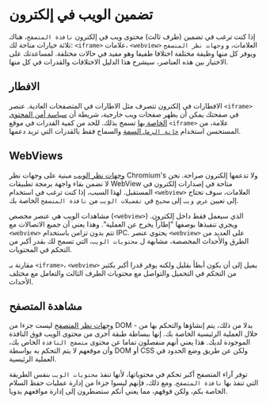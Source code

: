# تضمين الويب في إلكترون

إذا كنت ترغب في تضمين (طرف ثالث) محتوى ويب في إلكترون `نافذة المتصفح`، هناك ثلاثة خيارات متاحة لك: `<iframe>` علامات، `<webview>` العلامات، و `وجهات نظر المتصفح` ويوفر كل منها وظيفة مختلفة اختلافا طفيفا وهو مفيد في حالات مختلفة. لمساعدتك على الاختيار بين هذه العناصر، سيشرح هذا الدليل الاختلافات والقدرات في كل منها.

## الافطار

الافطارات في إلكترون تتصرف مثل الاطارات في المتصفحات العادية. عنصر `<iframe>` في صفحتك يمكن أن يظهر صفحات ويب خارجية، شريطة أن [سياسة أمن المحتوى الخاصة بها](https://developer.mozilla.org/en-US/docs/Web/HTTP/CSP) تسمح بذلك. للحد من كمية القدرات في موقع `<iframe>` علامة، من المستحسن استخدام [`خانة الرمل` السمة](https://developer.mozilla.org/en-US/docs/Web/HTML/Element/iframe#attr-sandbox) والسماح فقط بالقدرات التي تريد دعمها.

## WebViews

[وجهات نظر الويب](../api/webview-tag.md) مبنية على وجهات نظر Chromium's ولا تدعمها إلكترون صراحة. نحن لا نضمن بقاء واجهة برمجة تطبيقات WebView متاحة في إصدارات إلكترون في المستقبل. لهذا السبب، إذا كنت ترغب في استخدام `<webview>` العلامات، سوف تحتاج إلى تعيين `عرض ويب` إلى `صحيح` في `تفضيلات الويب` من `نافذة المتصفح` الخاصة بك.

مشاهدات الويب هي عنصر مخصص (`<webview>`) الذي سيعمل فقط داخل إلكترون. ويجري تنفيذها بوصفها "إطاراً يخرج عن العملية". وهذا يعني أن جميع الاتصالات مع `<webview>` تتم بدون تزامن باستخدام IPC. يحتوي عنصر `<webview>` على العديد من الطرق والأحداث المخصصة، مشابهة ل `محتويات الويب`، التي تسمح لك بقدر أكبر من التحكم في المحتويات.

مقارنة بـ `<iframe>`، `<webview>` يميل إلى أن يكون أبطأ بقليل ولكنه يوفر قدرا أكبر بكثير من التحكم في التحميل والتواصل مع محتويات الطرف الثالث والتعامل مع مختلف الأحداث.

## مشاهدة المتصفح

[وجهات نظر المتصفح](../api/browser-view.md) ليست جزءا من DOM - بدلا من ذلك، يتم إنشاؤها والتحكم بها من خلال العملية الرئيسية الخاصة بك. إنها ببساطة طبقة أخرى من محتوى الويب فوق النافذة الموجودة لديك. هذا يعني أنهم منفصلون تماما عن محتوى `متصفح النافذة` الخاص بك، وأن موقعهم لا يتم التحكم به بواسطة DOM أو CSS ولكن عن طريق وضع الحدود في العملية الرئيسية.

توفر آراء المتصفح أكبر تحكم في محتوياتها، لأنها تنفذ `محتويات الويب` بنفس الطريقة التي تنفذ بها `نافذة المتصفح`. ومع ذلك، فإنهم ليسوا جزءا من إدارة عمليات حفظ السلام الخاصة بكم، ولكن فوقهم، مما يعني أنكم ستضطرون إلى إدارة مواقعهم يدويا.

